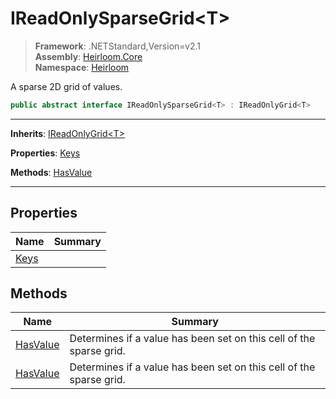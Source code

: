 # IReadOnlySparseGrid\<T>

> **Framework**: .NETStandard,Version=v2.1  
> **Assembly**: [Heirloom.Core][0]  
> **Namespace**: [Heirloom][0]  

A sparse 2D grid of values.

```cs
public abstract interface IReadOnlySparseGrid<T> : IReadOnlyGrid<T>
```

--------------------------------------------------------------------------------

**Inherits**: [IReadOnlyGrid\<T>][1]

**Properties**: [Keys][2]

**Methods**: [HasValue][3]

--------------------------------------------------------------------------------

## Properties

| Name      | Summary |
|-----------|---------|
| [Keys][2] |         |

## Methods

| Name          | Summary                                                             |
|---------------|---------------------------------------------------------------------|
| [HasValue][3] | Determines if a value has been set on this cell of the sparse grid. |
| [HasValue][3] | Determines if a value has been set on this cell of the sparse grid. |

[0]: ..\Heirloom.Core.md
[1]: Heirloom.IReadOnlyGrid[T].md
[2]: Heirloom.IReadOnlySparseGrid[T].Keys.md
[3]: Heirloom.IReadOnlySparseGrid[T].HasValue.md
